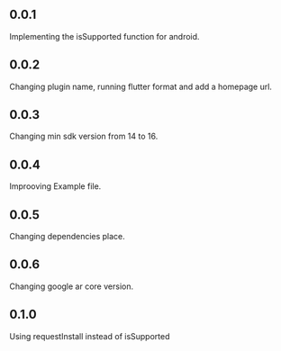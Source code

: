 ## 0.0.1
Implementing the isSupported function for android.
## 0.0.2
Changing plugin name, running flutter format and add a homepage url.
## 0.0.3
Changing min sdk version from 14 to 16.
## 0.0.4
Improoving Example file.
## 0.0.5 
Changing dependencies place.
## 0.0.6
Changing google ar core version.
## 0.1.0
Using requestInstall instead of isSupported
